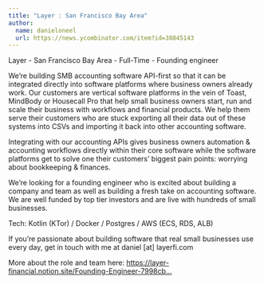 ```yaml
---
title: "Layer : San Francisco Bay Area"
author:
  name: danieloneel
  url: https://news.ycombinator.com/item?id=38845143
---
```

Layer - San Francisco Bay Area - Full-Time - Founding engineer

We’re building SMB accounting software API-first so that it can be integrated directly into software platforms where business owners already work. Our customers are vertical software platforms in the vein of Toast, MindBody or Housecall Pro that help small business owners start, run and scale their business with workflows and financial products. We help them serve their customers who are stuck exporting all their data out of these systems into CSVs and importing it back into other accounting software.

Integrating with our accounting APIs gives business owners automation &amp; accounting workflows directly within their core software while the software platforms get to solve one their customers’ biggest pain points: worrying about bookkeeping &amp; finances.

We’re looking for a founding engineer who is excited about building a company and team as well as building a fresh take on accounting software. We are well funded by top tier investors and are live with hundreds of small businesses.

Tech: Kotlin (KTor) &#x2F; Docker &#x2F; Postgres &#x2F; AWS (ECS, RDS, ALB)

If you’re passionate about building software that real small businesses use every day, get in touch with me at daniel [at] layerfi.com

More about the role and team here: <a href="https:&#x2F;&#x2F;layer-financial.notion.site&#x2F;Founding-Engineer-7998cb469aa74ef987bd4a62733d1e7b" rel="nofollow">https:&#x2F;&#x2F;layer-financial.notion.site&#x2F;Founding-Engineer-7998cb...</a>
